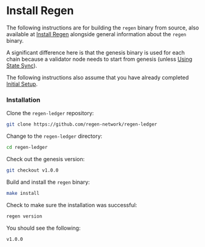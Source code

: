 # Install Regen

The following instructions are for building the `regen` binary from source, also available at [Install Regen](../../ledger/get-started) alongside general information about the `regen` binary.

A significant difference here is that the genesis binary is used for each chain because a validator node needs to start from genesis (unless [Using State Sync](using-state-sync.md)).

The following instructions also assume that you have already completed [Initial Setup](README).

### Installation

Clone the `regen-ledger` repository:

```bash
git clone https://github.com/regen-network/regen-ledger
```

Change to the `regen-ledger` directory:

```bash
cd regen-ledger
```

Check out the genesis version:

```bash
git checkout v1.0.0
```

Build and install the `regen` binary:


```bash
make install
```

Check to make sure the installation was successful:

```bash
regen version
```

You should see the following:

```bash
v1.0.0
```